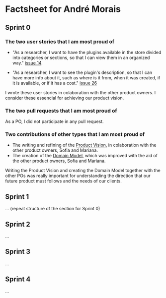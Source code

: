 
# Factsheet for André Morais

## Sprint 0

### The two user stories that I am most proud of

 * "As a researcher, I want to have the plugins available in the store divided into categories or sections, so that I can view them in an organized way." [issue 14](https://github.com/FEUP-MEIC-DS-2023-1MEIC08/VAXPRED/issues/14). 

 * "As a researcher, I want to see the plugin's description, so that I can have more info about it, such as where is it from, when it was created, if it is available, or if it has a cost." [issue 26](https://github.com/FEUP-MEIC-DS-2023-1MEIC08/VAXPRED/issues/26)

I wrote these user stories in colaboration with the other product owners. I consider these essencial for achieving our product vision.

### The two pull requests that I am most proud of

As a PO, I did not participate in any pull request.

### Two contributions of other types that I am most proud of

 * The writing and refining of the [Product Vision](/docs/product.md), in colaboration with the other product owners, Sofia and Mariana.
 * The creation of the [Domain Model](/docs/product.md), which was improved with the aid of the other product owners, Sofia and Mariana.

Writing the Product Vision and creating the Domain Model together with the other POs was really important for understanding the direction that our future product must follows and the needs of our clients.


## Sprint 1

... (repeat structure of the section for Sprint 0)


## Sprint 2

...


## Sprint 3

...


## Sprint 4

...


